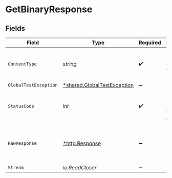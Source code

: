 # GetBinaryResponse


## Fields

| Field                                                                            | Type                                                                             | Required                                                                         | Description                                                                      |
| -------------------------------------------------------------------------------- | -------------------------------------------------------------------------------- | -------------------------------------------------------------------------------- | -------------------------------------------------------------------------------- |
| `ContentType`                                                                    | *string*                                                                         | :heavy_check_mark:                                                               | HTTP response content type for this operation                                    |
| `GlobalTestException`                                                            | [*shared.GlobalTestException](../../../pkg/models/shared/globaltestexception.md) | :heavy_minus_sign:                                                               | 500 Global                                                                       |
| `StatusCode`                                                                     | *int*                                                                            | :heavy_check_mark:                                                               | HTTP response status code for this operation                                     |
| `RawResponse`                                                                    | [*http.Response](https://pkg.go.dev/net/http#Response)                           | :heavy_minus_sign:                                                               | Raw HTTP response; suitable for custom response parsing                          |
| `Stream`                                                                         | *io.ReadCloser*                                                                  | :heavy_minus_sign:                                                               | N/A                                                                              |
